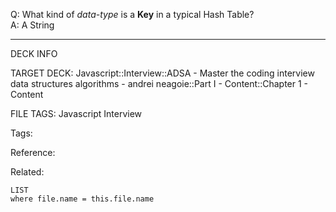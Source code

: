 Q: What kind of _data-type_ is a **Key** in a typical Hash Table?  
A: A String
<!--ID: 1690027055016-->

---

DECK INFO

TARGET DECK: Javascript::Interview::ADSA - Master the coding interview data structures algorithms - andrei neagoie::Part I - Content::Chapter 1 - Content

FILE TAGS: Javascript Interview

Tags:

Reference:

Related:

```dataview
LIST
where file.name = this.file.name
```
